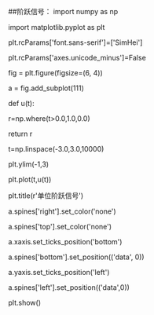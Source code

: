 ##阶跃信号：
import numpy as np

import matplotlib.pyplot as plt

plt.rcParams['font.sans-serif']=['SimHei'] 

plt.rcParams['axes.unicode_minus']=False 

fig = plt.figure(figsize=(6, 4))

a = fig.add_subplot(111)

def u(t):

   r=np.where(t>0.0,1.0,0.0)

   return r

t=np.linspace(-3.0,3.0,10000)

plt.ylim(-1,3)

plt.plot(t,u(t))

plt.title(r'单位阶跃信号') 

a.spines['right'].set_color('none')

a.spines['top'].set_color('none')

a.xaxis.set_ticks_position('bottom')

a.spines['bottom'].set_position(('data', 0))

a.yaxis.set_ticks_position('left')

a.spines['left'].set_position(('data',0))

plt.show()
